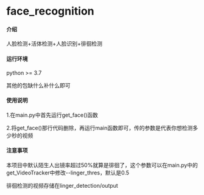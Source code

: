 # face_recognition

#### 介绍
人脸检测+活体检测+人脸识别+徘徊检测

#### 运行环境
python >= 3.7

其他的包缺什么补什么即可

#### 使用说明
1.在main.py中首先运行get_face()函数

2.将get_face()那行代码删除，再运行main函数即可，传的参数是代表你想检测多少秒的视频

#### 注意事项
本项目中默认陌生人出镜率超过50%就算是徘徊了，这个参数可以在main.py中的get_VideoTracker中修改--linger_thres，默认是0.5

徘徊检测的视频存储在linger_detection/output